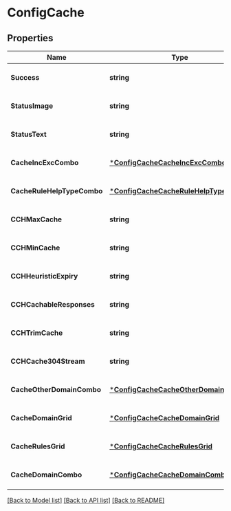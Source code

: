 # ConfigCache

## Properties
Name | Type | Description | Notes
------------ | ------------- | ------------- | -------------
**Success** | **string** | true | [optional] [default to null]
**StatusImage** | **string** | images/light-hd_red.gif | [optional] [default to null]
**StatusText** | **string** | get | [optional] [default to null]
**CacheIncExcCombo** | [***ConfigCacheCacheIncExcCombo**](Config_Cache_CacheIncExcCombo.md) |  | [optional] [default to null]
**CacheRuleHelpTypeCombo** | [***ConfigCacheCacheRuleHelpTypeCombo**](Config_Cache_CacheRuleHelpTypeCombo.md) |  | [optional] [default to null]
**CCHMaxCache** | **string** | 50 | [optional] [default to null]
**CCHMinCache** | **string** | 30 | [optional] [default to null]
**CCHHeuristicExpiry** | **string** | 11/00:00 | [optional] [default to null]
**CCHCachableResponses** | **string** | 200 203 301 304 410 | [optional] [default to null]
**CCHTrimCache** | **string** | 6/01:00 | [optional] [default to null]
**CCHCache304Stream** | **string** | 25 | [optional] [default to null]
**CacheOtherDomainCombo** | [***ConfigCacheCacheOtherDomainCombo**](Config_Cache_CacheOtherDomainCombo.md) |  | [optional] [default to null]
**CacheDomainGrid** | [***ConfigCacheCacheDomainGrid**](Config_Cache_CacheDomainGrid.md) |  | [optional] [default to null]
**CacheRulesGrid** | [***ConfigCacheCacheRulesGrid**](Config_Cache_CacheRulesGrid.md) |  | [optional] [default to null]
**CacheDomainCombo** | [***ConfigCacheCacheDomainCombo**](Config_Cache_CacheDomainCombo.md) |  | [optional] [default to null]

[[Back to Model list]](../README.md#documentation-for-models) [[Back to API list]](../README.md#documentation-for-api-endpoints) [[Back to README]](../README.md)

